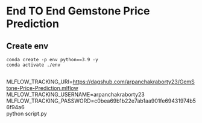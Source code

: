 # End TO End Gemstone Price Prediction

## Create env
```
conda create -p env python==3.9 -y
conda activate ./env
```
##
MLFLOW_TRACKING_URI=https://dagshub.com/arpanchakraborty23/GemStone-Price-Prediction.mlflow \
MLFLOW_TRACKING_USERNAME=arpanchakraborty23 \
MLFLOW_TRACKING_PASSWORD=c0bea69b1b22e7ab1aa901fe69431974b56f94a6 \
python script.py